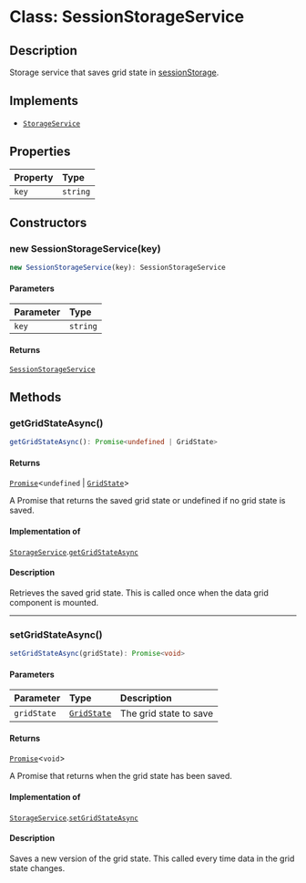 # Class: SessionStorageService

## Description

Storage service that saves grid state in [sessionStorage](https://developer.mozilla.org/en-US/docs/Web/API/Window/sessionStorage).

## Implements

- [`StorageService`](../interfaces/StorageService.md)

## Properties

| Property | Type |
| :------ | :------ |
| `key` | `string` |

## Constructors

### new SessionStorageService(key)

```ts
new SessionStorageService(key): SessionStorageService
```

#### Parameters

| Parameter | Type |
| :------ | :------ |
| `key` | `string` |

#### Returns

[`SessionStorageService`](SessionStorageService.md)

## Methods

### getGridStateAsync()

```ts
getGridStateAsync(): Promise<undefined | GridState>
```

#### Returns

[`Promise`](https://developer.mozilla.org/docs/Web/JavaScript/Reference/Global_Objects/Promise)\<`undefined` \| [`GridState`](../interfaces/GridState.md)\>

A Promise that returns the saved grid state or undefined if no grid state is saved.

#### Implementation of

[`StorageService`](../interfaces/StorageService.md).[`getGridStateAsync`](../interfaces/StorageService.md#getgridstateasync)

#### Description

Retrieves the saved grid state. This is called once when the data grid component is mounted.

***

### setGridStateAsync()

```ts
setGridStateAsync(gridState): Promise<void>
```

#### Parameters

| Parameter | Type | Description |
| :------ | :------ | :------ |
| `gridState` | [`GridState`](../interfaces/GridState.md) | The grid state to save |

#### Returns

[`Promise`](https://developer.mozilla.org/docs/Web/JavaScript/Reference/Global_Objects/Promise)\<`void`\>

A Promise that returns when the grid state has been saved.

#### Implementation of

[`StorageService`](../interfaces/StorageService.md).[`setGridStateAsync`](../interfaces/StorageService.md#setgridstateasync)

#### Description

Saves a new version of the grid state. This called every time data in the grid state changes.
